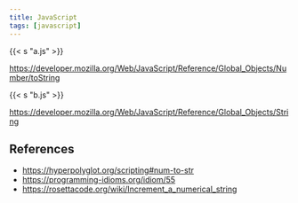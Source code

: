 ```yaml
---
title: JavaScript
tags: [javascript]
---
```


{{< s "a.js" >}}

<https://developer.mozilla.org/Web/JavaScript/Reference/Global_Objects/Number/toString>

{{< s "b.js" >}}

<https://developer.mozilla.org/Web/JavaScript/Reference/Global_Objects/String>

## References

- <https://hyperpolyglot.org/scripting#num-to-str>
- <https://programming-idioms.org/idiom/55>
- <https://rosettacode.org/wiki/Increment_a_numerical_string>
